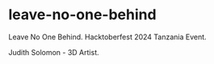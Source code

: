 # leave-no-one-behind
Leave No One Behind. Hacktoberfest 2024 Tanzania Event.

Judith Solomon - 3D Artist.
